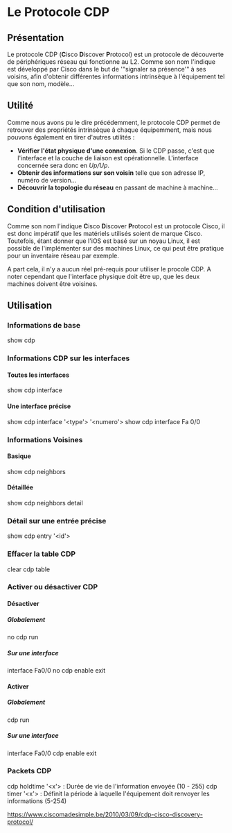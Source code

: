 # Le Protocole CDP

## Présentation

Le protocole CDP (**C**isco **D**iscover **P**rotocol) est un protocole
de découverte de périphériques réseau qui fonctionne au L2. Comme son
nom l'indique est développé par Cisco dans le but de '"signaler sa
présence'" à ses voisins, afin d'obtenir différentes informations
intrinsèque à l'équipement tel que son nom, modèle...

## Utilité

Comme nous avons pu le dire précédemment, le protocole CDP permet de
retrouver des propriétés intrinsèque à chaque équipemment, mais nous
pouvons également en tirer d'autres utilités :

-   **Vérifier l'état physique d'une connexion**. Si le CDP passe,
    c'est que l'interface et la couche de liaison est opérationnelle.
    L'interface concernée sera donc en *Up/Up*.
-   **Obtenir des informations sur son voisin** telle que son adresse
    IP, numéro de version...
-   **Découvrir la topologie du réseau** en passant de machine à
    machine...

## Condition d'utilisation

Comme son nom l'indique **C**isco **D**iscover **P**rotocol est un
protocole Cisco, il est donc impératif que les matériels utilisés soient
de marque Cisco. Toutefois, étant donner que l'iOS est basé sur un
noyau Linux, il est possible de l'implémenter sur des machines Linux,
ce qui peut être pratique pour un inventaire réseau par exemple.

A part cela, il n'y a aucun réel pré-requis pour utiliser le procole
CDP. A noter cependant que l'interface physique doit être up, que les
deux machines doivent être voisines.

## Utilisation

### Informations de base

show cdp

### Informations CDP sur les interfaces

#### Toutes les interfaces

show cdp interface

#### Une interface précise

show cdp interface '<type'> '<numero'> show cdp interface Fa 0/0

### Informations Voisines

#### Basique

show cdp neighbors

#### Détaillée

show cdp neighbors detail

### Détail sur une entrée précise

show cdp entry '<id'>

### Effacer la table CDP

clear cdp table

### Activer ou désactiver CDP

#### Désactiver

##### Globalement

no cdp run

##### Sur une interface

interface Fa0/0 no cdp enable exit

#### Activer

##### Globalement

cdp run

##### Sur une interface

interface Fa0/0 cdp enable exit

### Packets CDP

cdp holdtime '<x'> : Durée de vie de l'information envoyée (10 - 255)
cdp timer '<x'> : Définit la période à laquelle l'équipement doit
renvoyer les informations (5-254)

<https://www.ciscomadesimple.be/2010/03/09/cdp-cisco-discovery-protocol/>
